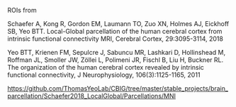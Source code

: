 ROIs from 

Schaefer A, Kong R, Gordon EM, Laumann TO, Zuo XN, Holmes AJ, Eickhoff SB, Yeo BTT. Local-Global parcellation of the human cerebral cortex from intrinsic functional connectivity MRI, Cerebral Cortex, 29:3095-3114, 2018

Yeo BTT, Krienen FM, Sepulcre J, Sabuncu MR, Lashkari D, Hollinshead M, Roffman JL, Smoller JW, Zöllei L, Polimeni JR, Fischl B, Liu H, Buckner RL. The organization of the human cerebral cortex revealed by intrinsic functional connectivity, J Neurophysiology, 106(3):1125-1165, 2011

https://github.com/ThomasYeoLab/CBIG/tree/master/stable_projects/brain_parcellation/Schaefer2018_LocalGlobal/Parcellations/MNI

